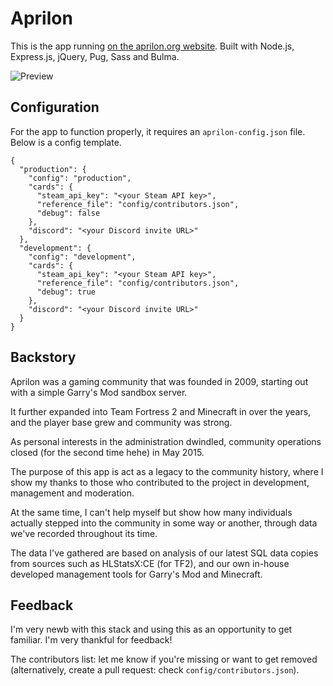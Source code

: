 # Aprilon

This is the app running [on the aprilon.org website](https://aprilon.org). Built with Node.js, Express.js, jQuery, Pug, Sass and Bulma.

![Preview](https://i.imgur.com/DKgk7Kx.jpeg)

## Configuration

For the app to function properly, it requires an ```aprilon-config.json``` file. Below is a config template.

```
{
  "production": {
    "config": "production",
    "cards": {
      "steam_api_key": "<your Steam API key>",
      "reference_file": "config/contributors.json",
      "debug": false
    },
    "discord": "<your Discord invite URL>"
  },
  "development": {
    "config": "development",
    "cards": {
      "steam_api_key": "<your Steam API key>",
      "reference_file": "config/contributors.json",
      "debug": true
    },
    "discord": "<your Discord invite URL>"
  }
}
```

## Backstory

Aprilon was a gaming community that was founded in 2009, starting out with a simple Garry's Mod
sandbox server.

It further expanded into Team Fortress 2 and Minecraft in over the years, and the player base grew and community was strong.

As personal interests in the administration dwindled, community operations closed (for the second time hehe) in May 2015.

The purpose of this app is act as a legacy to the community history, where I show my thanks to those who contributed to the project in development, management and moderation.

At the same time, I can't help myself but show how many individuals actually stepped into the community in some way or another, through data we've recorded throughout its time.

The data I've gathered are based on analysis of our latest SQL data copies from sources such as HLStatsX:CE (for TF2), and our own in-house developed management tools for Garry's Mod and Minecraft.

## Feedback

I'm very newb with this stack and using this as an opportunity to get familiar. I'm very thankful for feedback!

The contributors list: let me know if you're missing or want to get removed (alternatively, create a pull request: check ```config/contributors.json```).
